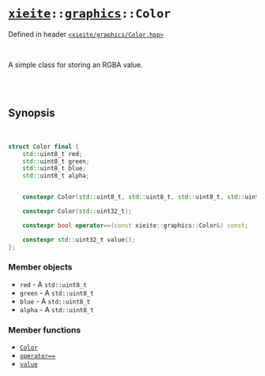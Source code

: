 # [`xieite`](../../README.md)`::`[`graphics`](../../docs/graphics.md)`::Color`
Defined in header [`<xieite/graphics/Color.hpp>`](../../include/xieite/graphics/Color.hpp)

<br/>

A simple class for storing an RGBA value.

<br/><br/>

## Synopsis

<br/>

```cpp
struct Color final {
	std::uint8_t red;
	std::uint8_t green;
	std::uint8_t blue;
	std::uint8_t alpha;


	constexpr Color(std::uint8_t, std::uint8_t, std::uint8_t, std::uint8_t = std::numeric_limits<std::uint8_t>::max());

	constexpr Color(std::uint32_t);

	constexpr bool operator==(const xieite::graphics::Color&) const;

	constexpr std::uint32_t value();
};
```
### Member objects
- `red` - A `std::uint8_t`
- `green` - A `std::uint8_t`
- `blue` - A `std::uint8_t`
- `alpha` - A `std::uint8_t`
### Member functions
- [`Color`](../../docs/graphics/Color/constructor.md)
- [`operator==`](../../docs/graphics/Color/operatorEquals.md)
- [`value`](../../docs/graphics/Color/value.md)
